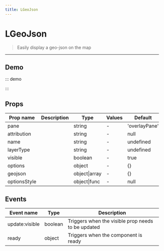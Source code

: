 ```yaml
---
title: LGeoJson
---
```


# LGeoJson

> Easily display a geo-json on the map

---

## Demo

::: demo
<template>
<l-map style="height: 350px" :zoom="zoom" :center="center">
<l-tile-layer :url="url"></l-tile-layer>
<l-geo-json :geojson="geojson"></l-geo-json>
</l-map>
</template>

<script>
import {LMap, LTileLayer, LGeoJson} from 'vue2-leaflet';

export default {
  components: {
    LMap,
    LTileLayer,
    LGeoJson
  },
  data () {
    return {
      url: 'https://{s}.tile.openstreetmap.org/{z}/{x}/{y}.png',
      zoom: 8,
      center: [47.313220, -1.319482],
      geojson: null
    };
  },
  async created () {
    const response = await fetch('https://rawgit.com/gregoiredavid/france-geojson/master/regions/pays-de-la-loire/communes-pays-de-la-loire.geojson');
    this.geojson = await response.json();
  }
}
</script>

:::

## Props

| Prop name    | Description | Type          | Values | Default       |
| ------------ | ----------- | ------------- | ------ | ------------- |
| pane         |             | string        | -      | 'overlayPane' |
| attribution  |             | string        | -      | null          |
| name         |             | string        | -      | undefined     |
| layerType    |             | string        | -      | undefined     |
| visible      |             | boolean       | -      | true          |
| options      |             | object        | -      | {}            |
| geojson      |             | object\|array | -      | {}            |
| optionsStyle |             | object\|func  | -      | null          |

## Events

| Event name     | Type    | Description                                        |
| -------------- | ------- | -------------------------------------------------- |
| update:visible | boolean | Triggers when the visible prop needs to be updated |
| ready          | object  | Triggers when the component is ready               |
